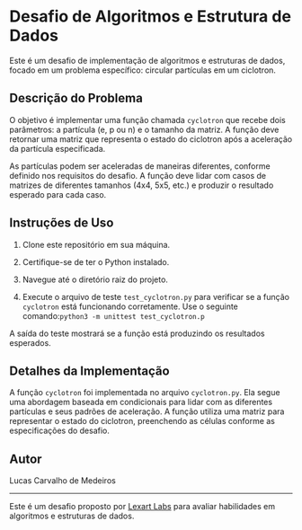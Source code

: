 # Desafio de Algoritmos e Estrutura de Dados

Este é um desafio de implementação de algoritmos e estruturas de dados, focado em um problema específico: circular partículas em um ciclotron.

## Descrição do Problema

O objetivo é implementar uma função chamada `cyclotron` que recebe dois parâmetros: a partícula (e, p ou n) e o tamanho da matriz. A função deve retornar uma matriz que representa o estado do ciclotron após a aceleração da partícula especificada.

As partículas podem ser aceleradas de maneiras diferentes, conforme definido nos requisitos do desafio. A função deve lidar com casos de matrizes de diferentes tamanhos (4x4, 5x5, etc.) e produzir o resultado esperado para cada caso.

## Instruções de Uso

1. Clone este repositório em sua máquina.

2. Certifique-se de ter o Python instalado.

3. Navegue até o diretório raiz do projeto.

4. Execute o arquivo de teste `test_cyclotron.py` para verificar se a função `cyclotron` está funcionando corretamente. Use o seguinte comando:`python3 -m unittest test_cyclotron.p`

A saída do teste mostrará se a função está produzindo os resultados esperados.

## Detalhes da Implementação

A função `cyclotron` foi implementada no arquivo `cyclotron.py`. Ela segue uma abordagem baseada em condicionais para lidar com as diferentes partículas e seus padrões de aceleração. A função utiliza uma matriz para representar o estado do ciclotron, preenchendo as células conforme as especificações do desafio.

## Autor

Lucas Carvalho de Medeiros

---

Este é um desafio proposto por [Lexart Labs](https://www.lexartlabs.com) para avaliar habilidades em algoritmos e estruturas de dados.

